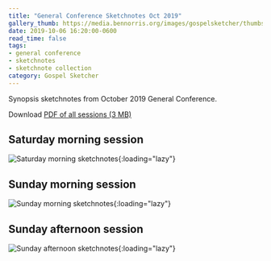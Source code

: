 ```yaml
---
title: "General Conference Sketchnotes Oct 2019"
gallery_thumb: https://media.bennorris.org/images/gospelsketcher/thumbs/oct-19-1-sat-am.jpg
date: 2019-10-06 16:20:00-0600
read_time: false
tags:
- general conference
- sketchnotes
- sketchnote collection
category: Gospel Sketcher
---
```


Synopsis sketchnotes from October 2019 General Conference.

Download [PDF of all sessions (3 MB)](https://media.bennorris.org/images/gospelsketcher/general-conference/oct-2019/oct-2019-general-conference-sketchnotes.pdf)

## Saturday morning session

![Saturday morning sketchnotes](https://media.bennorris.org/images/gospelsketcher/general-conference/oct-2019/oct-19-1-sat-am.jpg){:loading="lazy"}

## Sunday morning session

![Sunday morning sketchnotes](https://media.bennorris.org/images/gospelsketcher/general-conference/oct-2019/oct-19-4-sun-am.jpg){:loading="lazy"}

## Sunday afternoon session

![Sunday afternoon sketchnotes](https://media.bennorris.org/images/gospelsketcher/general-conference/oct-2019/oct-19-5-sun-pm.jpg){:loading="lazy"}
